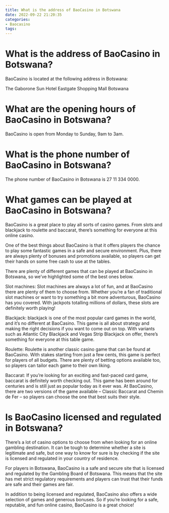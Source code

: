 ```yaml
---
title: What is the address of BaoCasino in Botswana
date: 2022-09-22 21:20:35
categories:
- Baocasino
tags:
---
```



#  What is the address of BaoCasino in Botswana?

BaoCasino is located at the following address in Botswana: 

The Gaborone Sun Hotel
Eastgate Shopping Mall
Botswana

#  What are the opening hours of BaoCasino in Botswana?

BaoCasino is open from Monday to Sunday, 9am to 3am.

#  What is the phone number of BaoCasino in Botswana?

The phone number of BaoCasino in Botswana is 27 11 334 0000.

#  What games can be played at BaoCasino in Botswana?

BaoCasino is a great place to play all sorts of casino games. From slots and blackjack to roulette and baccarat, there’s something for everyone at this online casino.

One of the best things about BaoCasino is that it offers players the chance to play some fantastic games in a safe and secure environment. Plus, there are always plenty of bonuses and promotions available, so players can get their hands on some free cash to use at the tables.

There are plenty of different games that can be played at BaoCasino in Botswana, so we’ve highlighted some of the best ones below.

Slot machines: Slot machines are always a lot of fun, and at BaoCasino there are plenty of them to choose from. Whether you’re a fan of traditional slot machines or want to try something a bit more adventurous, BaoCasino has you covered. With jackpots totalling millions of dollars, these slots are definitely worth playing!

Blackjack: blackjack is one of the most popular card games in the world, and it’s no different at BaoCasino. This game is all about strategy and making the right decisions if you want to come out on top. With variants such as Atlantic City Blackjack and Vegas Strip Blackjack on offer, there’s something for everyone at this table game.

Roulette: Roulette is another classic casino game that can be found at BaoCasino. With stakes starting from just a few cents, this game is perfect for players of all budgets. There are plenty of betting options available too, so players can tailor each game to their own liking.

Baccarat: If you’re looking for an exciting and fast-paced card game, baccarat is definitely worth checking out. This game has been around for centuries and is still just as popular today as it ever was. At BaoCasino, there are two versions of the game available – Classic Baccarat and Chemin de Fer – so players can choose the one that best suits their style.

#  Is BaoCasino licensed and regulated in Botswana?

There’s a lot of casino options to choose from when looking for an online gambling destination. It can be tough to determine whether a site is legitimate and safe, but one way to know for sure is by checking if the site is licensed and regulated in your country of residence.

For players in Botswana, BaoCasino is a safe and secure site that is licensed and regulated by the Gambling Board of Botswana. This means that the site has met strict regulatory requirements and players can trust that their funds are safe and their games are fair.

In addition to being licensed and regulated, BaoCasino also offers a wide selection of games and generous bonuses. So if you’re looking for a safe, reputable, and fun online casino, BaoCasino is a great choice!